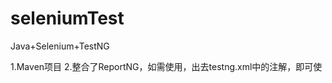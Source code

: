 # seleniumTest
Java+Selenium+TestNG

1.Maven项目
2.整合了ReportNG，如需使用，出去testng.xml中<!-- <listener class-name="org.uncommons.reportng.HTMLReporter"/>
<listener class-name="org.uncommons.reportng.JUnitXMLReporter"/> -->的注解，即可使
